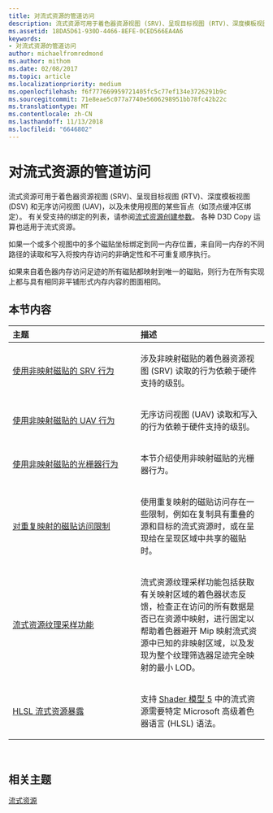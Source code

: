```yaml
---
title: 对流式资源的管道访问
description: 流式资源可用于着色器资源视图 (SRV)、呈现目标视图 (RTV)、深度模板视图 (DSV) 和无序访问视图 (UAV)，以及未使用视图的某些盲点（如顶点缓冲区绑定）。
ms.assetid: 18DA5D61-930D-4466-8EFE-0CED566EA4A6
keywords:
- 对流式资源的管道访问
author: michaelfromredmond
ms.author: mithom
ms.date: 02/08/2017
ms.topic: article
ms.localizationpriority: medium
ms.openlocfilehash: f6f777669959721405fc5c77ef134e3726291b9c
ms.sourcegitcommit: 71e8eae5c077a7740e5606298951bb78fc42b22c
ms.translationtype: MT
ms.contentlocale: zh-CN
ms.lasthandoff: 11/13/2018
ms.locfileid: "6646802"
---
```

# <a name="pipeline-access-to-streaming-resources"></a>对流式资源的管道访问


流式资源可用于着色器资源视图 (SRV)、呈现目标视图 (RTV)、深度模板视图 (DSV) 和无序访问视图 (UAV)，以及未使用视图的某些盲点（如顶点缓冲区绑定）。 有关受支持的绑定的列表，请参阅[流式资源创建参数](streaming-resource-creation-parameters.md)。 各种 D3D Copy 运算也适用于流式资源。

如果一个或多个视图中的多个磁贴坐标绑定到同一内存位置，来自同一内存的不同路径的读取和写入将按内存访问的非确定性和不可重复顺序执行。

如果来自着色器内存访问足迹的所有磁贴都映射到唯一的磁贴，则行为在所有实现上都与具有相同非平铺形式内存内容的图面相同。

## <a name="span-idin-this-sectionspanin-this-section"></a><span id="in-this-section"></span>本节内容


<table>
<colgroup>
<col width="50%" />
<col width="50%" />
</colgroup>
<thead>
<tr class="header">
<th align="left">主题</th>
<th align="left">描述</th>
</tr>
</thead>
<tbody>
<tr class="odd">
<td align="left"><p><a href="srv-behavior-with-non-mapped-tiles.md">使用非映射磁贴的 SRV 行为</a></p></td>
<td align="left"><p>涉及非映射磁贴的着色器资源视图 (SRV) 读取的行为依赖于硬件支持的级别。</p></td>
</tr>
<tr class="even">
<td align="left"><p><a href="uav-behavior-with-non-mapped-tiles.md">使用非映射磁贴的 UAV 行为</a></p></td>
<td align="left"><p>无序访问视图 (UAV) 读取和写入的行为依赖于硬件支持的级别。</p></td>
</tr>
<tr class="odd">
<td align="left"><p><a href="rasterizer-behavior-with-non-mapped-tiles.md">使用非映射磁贴的光栅器行为</a></p></td>
<td align="left"><p>本节介绍使用非映射磁贴的光栅器行为。</p></td>
</tr>
<tr class="even">
<td align="left"><p><a href="tile-access-limitations-with-duplicate-mappings.md">对重复映射的磁贴访问限制</a></p></td>
<td align="left"><p>使用重复映射的磁贴访问存在一些限制，例如在复制具有重叠的源和目标的流式资源时，或在呈现给在呈现区域中共享的磁贴时。</p></td>
</tr>
<tr class="odd">
<td align="left"><p><a href="streaming-resources-texture-sampling-features.md">流式资源纹理采样功能</a></p></td>
<td align="left"><p>流式资源纹理采样功能包括获取有关映射区域的着色器状态反馈，检查正在访问的所有数据是否已在资源中映射，进行固定以帮助着色器避开 Mip 映射流式资源中已知的非映射区域，以及发现为整个纹理筛选器足迹完全映射的最小 LOD。</p></td>
</tr>
<tr class="even">
<td align="left"><p><a href="hlsl-streaming-resources-exposure.md">HLSL 流式资源暴露</a></p></td>
<td align="left"><p>支持 <a href="https://msdn.microsoft.com/library/windows/desktop/ff471356">Shader 模型 5</a> 中的流式资源需要特定 Microsoft 高级着色器语言 (HLSL) 语法。</p></td>
</tr>
</tbody>
</table>

 

## <a name="span-idrelated-topicsspanrelated-topics"></a><span id="related-topics"></span>相关主题


[流式资源](streaming-resources.md)

 

 





